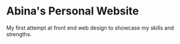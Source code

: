 # Abina's Personal Website

My first attempt at front end web design to showcase my skills and strengths.
